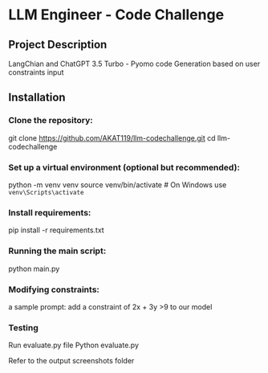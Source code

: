 # LLM Engineer - Code Challenge

## Project Description

LangChian and ChatGPT 3.5 Turbo - Pyomo code Generation based on user constraints input

## Installation

### Clone the repository:
git clone https://github.com/AKAT119/llm-codechallenge.git
cd llm-codechallenge

### Set up a virtual environment (optional but recommended):
python -m venv venv
source venv/bin/activate  # On Windows use `venv\Scripts\activate`

### Install requirements:
pip install -r requirements.txt

### Running the main script: 
python main.py

### Modifying constraints:
a sample prompt:  add a constraint of 2x + 3y >9 to our model 

### Testing
Run evaluate.py file 
Python evaluate.py 


Refer to the output screenshots folder 
